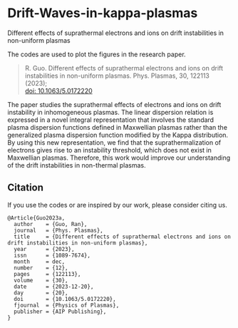 # Drift-Waves-in-kappa-plasmas
Different effects of suprathermal electrons and ions on drift instabilities in non-uniform plasmas

The codes are used to plot the figures in the research paper.

> R. Guo. Different effects of suprathermal electrons and ions on drift instabilities in non-uniform plasmas. Phys. Plasmas, 30, 122113 (2023);\
> [doi: 10.1063/5.0172220](https://doi.org/10.1063/5.0172220)

The paper studies the suprathermal effects of electrons and ions on drift instability in inhomogeneous plasmas. 
The linear dispersion relation is expressed in a novel integral representation that involves the standard plasma dispersion functions defined in Maxwellian plasmas rather than the generalized plasma dispersion function modified by the Kappa distribution.
By using this new representation, we find that the suprathermalization of electrons gives rise to an instability threshold, which does not exist in Maxwellian plasmas.
Therefore, this work would improve our understanding of the drift instabilities in non-thermal plasmas.

## Citation
If you use the codes or are inspired by our work, please consider citing us.
```
@Article{Guo2023a,
  author    = {Guo, Ran},
  journal   = {Phys. Plasmas},
  title     = {Different effects of suprathermal electrons and ions on drift instabilities in non-uniform plasmas},
  year      = {2023},
  issn      = {1089-7674},
  month     = dec,
  number    = {12},
  pages     = {122113},
  volume    = {30},
  date      = {2023-12-20},
  day       = {20},
  doi       = {10.1063/5.0172220},
  fjournal  = {Physics of Plasmas},
  publisher = {AIP Publishing},
}
```
